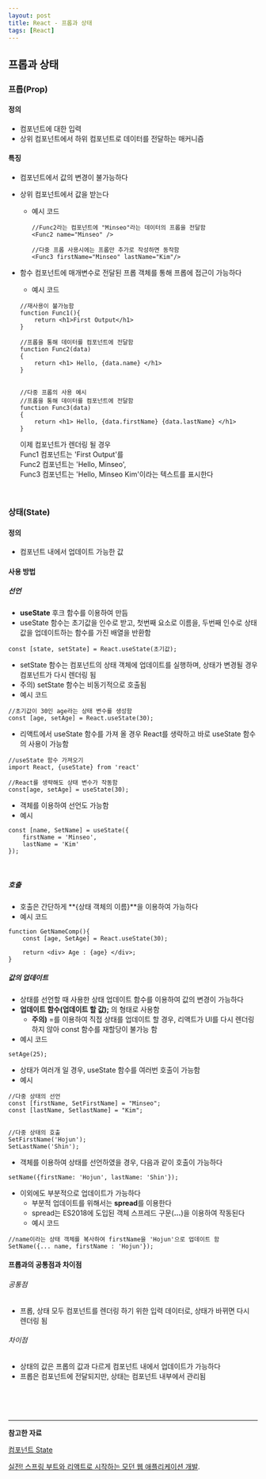 ```yaml
---
layout: post
title: React - 프롭과 상태
tags: [React]
---
```


## 프롭과 상태

### 프롭(Prop)

#### 정의

- 컴포넌트에 대한 입력
- 상위 컴포넌트에서 하위 컴포넌트로 데이터를 전달하는 매커니즘

#### 특징

- 컴포넌트에서 값의 변경이 불가능하다

- 상위 컴포넌트에서 값을 받는다

  - 예시 코드

    ~~~react
    //Func2라는 컴포넌트에 "Minseo"라는 데이터의 프롭을 전달함
    <Func2 name="Minseo" />
    
    //다중 프롭 사용시에는 프롭만 추가로 작성하면 동작함
    <Func3 firstName="Minseo" lastName="Kim"/>
    ~~~

    

- 함수 컴포넌트에 매개변수로 전달된 프롭 객체를 통해 프롭에 접근이 가능하다

  - 예시 코드

  ~~~react
  //재사용이 불가능함
  function Func1(){
      return <h1>First Output</h1>
  }
  
  //프롭을 통해 데이터를 컴포넌트에 전달함
  function Func2(data)
  {
      return <h1> Hello, {data.name} </h1>
  }
  
  
  //다중 프롭의 사용 예시
  //프롭을 통해 데이터를 컴포넌트에 전달함
  function Func3(data)
  {
      return <h1> Hello, {data.firstName} {data.lastName} </h1>
  }
  ~~~
  
  이제 컴포넌트가 렌더링 될 경우<br>
  Func1 컴포넌트는 'First Output'를<br> Func2 컴포넌트는 'Hello, Minseo',<br> Func3 컴포넌트는 'Hello, Minseo Kim'이라는 텍스트를 표시한다

<br>

### 상태(State)

#### 정의

- 컴포넌트 내에서 업데이트 가능한 값

#### 사용 방법

##### 선언

- **useState** 후크 함수를 이용하여 만듬
- useState 함수는 초기값을 인수로 받고, 첫번째 요소로 이름을, 두번째 인수로 상태 값을 업데이트하는 함수를 가진 배열을 반환함

~~~react
const [state, setState] = React.useState(초기값);
~~~

- setState 함수는 컴포넌트의 상태 객체에 업데이트를 실행하며, 상태가 변경될 경우 컴포넌트가 다시 렌더링 됨
- 주의) setState 함수는 비동기적으로 호출됨
- 예시 코드

~~~react
//초기값이 30인 age라는 상태 변수를 생성함
const [age, setAge] = React.useState(30);
~~~

- 리액트에서 useState 함수를 가져 올 경우 React를 생략하고 바로 useState 함수의 사용이 가능함

~~~react
//useState 함수 가져오기
import React, {useState} from 'react'

//React를 생략해도 상태 변수가 작동함
const[age, setAge] = useState(30);
~~~

- 객체를 이용하여 선언도 가능함
- 예시

~~~react
const [name, SetName] = useState({
    firstName = 'Minseo',
    lastName = 'Kim'
});
~~~



<br>

##### 호출

- 호출은 간단하게 **{상태 객체의 이름}**을 이용하여 가능하다
- 예시 코드

~~~react
function GetNameComp(){
    const [age, SetAge] = React.useState(30);
    
    return <div> Age : {age} </div>;
}
~~~



##### 값의 업데이트

- 상태를 선언할 때 사용한 상태 업데이트 함수를 이용하여 값의 변경이 가능하다
- **업데이트 함수(업데이트 할 값);** 의 형태로 사용함
  - **주의)** =를 이용하여 직접 상태를 업데이트 할 경우, 리액트가 UI를 다시 렌더링하지 않아 const 함수를 재할당이 불가능 함
- 예시 코드

~~~react
setAge(25);
~~~

- 상태가 여러개 일 경우, useState 함수를 여러번 호출이 가능함
- 예시

~~~react
//다중 상태의 선언
const [firstName, SetFirstName] = "Minseo";
const [lastName, SetlastName] = "Kim";


//다중 상태의 호출
SetFirstName('Hojun');
SetLastName('Shin');
~~~

- 객체를 이용하여 상태를 선언하였을 경우, 다음과 같이 호출이 가능하다

~~~react
setName({firstName: 'Hojun', lastName: 'Shin'});
~~~

- 이외에도 부분적으로 업데이트가 가능하다
  - 부분적 업데이트를 위해서는 **spread**를 이용한다
  - spread는 ES2018에 도입된 객체 스프레드 구문(**...**)을 이용하여 작동된다
  - 예시 코드

~~~react
//name이라는 상태 객체를 복사하여 firstName을 'Hojun'으로 업데이트 함
SetName({... name, firstName : 'Hojun'});
~~~

#### 프롭과의 공통점과 차이점

###### 공통점

- 프롭, 상태 모두 컴포넌트를 렌더링 하기 위한 입력 데이터로, 상태가 바뀌면 다시 렌더링 됨

###### 차이점

- 상태의 값은 프롭의 값과 다르게 컴포넌트 내에서 업데이트가 가능하다
- 프롭은 컴포넌트에 전달되지만, 상태는 컴포넌트 내부에서 관리됨

<br><br><br>

---

**참고한 자료**

[컴포넌트 State](https://ko.legacy.reactjs.org/docs/faq-state.html) 

[실전! 스프링 부트와 리액트로 시작하는 모던 웹 애플리케이션 개발](https://www.yes24.com/Product/Goods/119973506).
